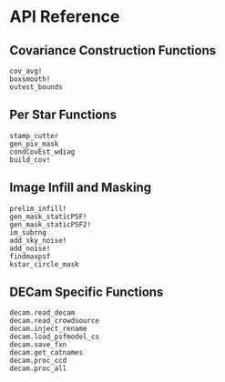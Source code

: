 # API Reference

## Covariance Construction Functions

```@docs
cov_avg!
boxsmooth!
outest_bounds
```

## Per Star Functions

```@docs
stamp_cutter
gen_pix_mask
condCovEst_wdiag
build_cov!
```

## Image Infill and Masking

```@docs
prelim_infill!
gen_mask_staticPSF!
gen_mask_staticPSF2!
im_subrng
add_sky_noise!
add_noise!
findmaxpsf
kstar_circle_mask
```

## DECam Specific Functions

```@docs
decam.read_decam
decam.read_crowdsource
decam.inject_rename
decam.load_psfmodel_cs
decam.save_fxn
decam.get_catnames
decam.proc_ccd
decam.proc_all
```
